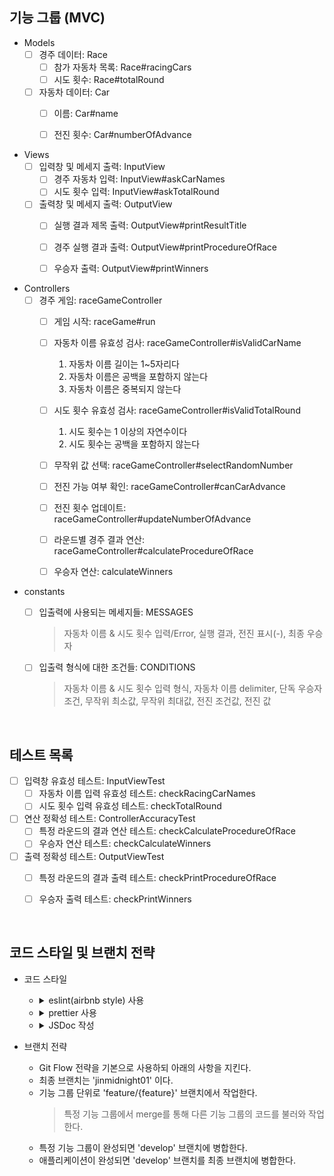 ## 기능 그룹 (MVC)

* Models
    - [ ] 경주 데이터: Race
        - [ ] 참가 자동차 목록: Race#racingCars
        - [ ] 시도 횟수: Race#totalRound
    - [ ] 자동차 데이터: Car
        - [ ] 이름: Car#name  
        - [ ] 전진 횟수: Car#numberOfAdvance


* Views
    - [ ] 입력창 및 메세지 출력: InputView 
        - [ ] 경주 자동차 입력: InputView#askCarNames
        - [ ] 시도 횟수 입력: InputView#askTotalRound
    - [ ] 출력창 및 메세지 출력: OutputView
        - [ ] 실행 결과 제목 출력: OutputView#printResultTitle
        - [ ] 경주 실행 결과 출력: OutputView#printProcedureOfRace
        - [ ] 우승자 출력: OutputView#printWinners


* Controllers
    - [ ] 경주 게임: raceGameController
        - [ ] 게임 시작: raceGame#run
        - [ ] 자동차 이름 유효성 검사: raceGameController#isValidCarName
          1. 자동차 이름 길이는 1~5자리다
          2. 자동차 이름은 공백을 포함하지 않는다
          3. 자동차 이름은 중복되지 않는다
        - [ ] 시도 횟수 유효성 검사: raceGameController#isValidTotalRound
          1. 시도 횟수는 1 이상의 자연수이다
          2. 시도 횟수는 공백을 포함하지 않는다
        - [ ] 무작위 값 선택: raceGameController#selectRandomNumber
        - [ ] 전진 가능 여부 확인: raceGameController#canCarAdvance
        - [ ] 전진 횟수 업데이트: raceGameController#updateNumberOfAdvance
        - [ ] 라운드별 경주 결과 연산: raceGameController#calculateProcedureOfRace
        - [ ] 우승자 연산: calculateWinners


* constants
    - [ ] 입출력에 사용되는 메세지들: MESSAGES
        > 자동차 이름 & 시도 횟수 입력/Error, 실행 결과, 전진 표시(-), 최종 우승자
    - [ ] 입출력 형식에 대한 조건들: CONDITIONS
        > 자동차 이름 & 시도 횟수 입력 형식, 자동차 이름 delimiter, 단독 우승자 조건, 무작위 최소값, 무작위 최대값, 전진 조건값, 전진 값


<br/>

## 테스트 목록
- [ ] 입력창 유효성 테스트: InputViewTest
  - [ ] 자동차 이름 입력 유효성 테스트: checkRacingCarNames
  - [ ] 시도 횟수 입력 유효성 테스트: checkTotalRound
- [ ] 연산 정확성 테스트: ControllerAccuracyTest
  - [ ] 특정 라운드의 결과 연산 테스트: checkCalculateProcedureOfRace
  - [ ] 우승자 연산 테스트: checkCalculateWinners
- [ ] 출력 정확성 테스트: OutputViewTest
  - [ ] 특정 라운드의 결과 출력 테스트: checkPrintProcedureOfRace
  - [ ] 우승자 출력 테스트: checkPrintWinners


<br/>

## 코드 스타일 및 브랜치 전략
* 코드 스타일
    - <details>
      <summary>eslint(airbnb style) 사용</summary>

      `npm init @eslint/config` 로 eslint를 설치한다.

      `npx install-peerdeps --dev eslint-config-airbnb` 로 airbnb eslint 설정 패키지를 설치한다.

      .eslintrc.cjs 파일을 생성하여 코드 스타일을 정의한다.

      test 코드를 위해 `jest : true` 를 기입한다.
  </details>

    - <details>
      <summary>prettier 사용</summary>

      `npm i -D prettier eslint-config-prettier` 로 prettier와 eslint-config-prettier를 설치한다.

      > `eslint-config-prettier`: prettier와 겹치는 eslint 룰을 비활성화한다.

      .eslintrc.cjs의 `extends : [...]` 에 `prettier` 를 추가한다.

      .prettierrc.cjs 파일을 생성한 후 prettier 규칙을 추가한다.
  </details>

    - <details>
      <summary>JSDoc 작성</summary>

      클래스, 함수, 변수의 문서화 및 타입을 명확히 하기 위해 JSDoc을 작성한다.

      ```js
      /**
       * 두 숫자의 합을 연산하는 함수
       * @param {number} a
       * @param {number} b
       * @returns {number}
       */
      function sum(a, b) {
        return a + b;
      }
      ```
  </details>


* 브랜치 전략
    - Git Flow 전략을 기본으로 사용하되 아래의 사항을 지킨다.
    - 최종 브랜치는 'jinmidnight01' 이다.
    - 기능 그룹 단위로 'feature/{feature}' 브랜치에서 작업한다. 
        > 특정 기능 그룹에서 merge를 통해 다른 기능 그룹의 코드를 불러와 작업한다.
    - 특정 기능 그룹이 완성되면 'develop' 브랜치에 병합한다.
    - 애플리케이션이 완성되면 'develop' 브랜치를 최종 브랜치에 병합한다.
